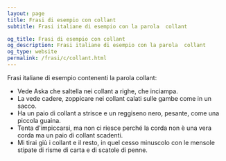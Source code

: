 ```yaml
---
layout: page
title: Frasi di esempio con collant 
subtitle: Frasi italiane di esempio con la parola  collant

og_title: Frasi di esempio con collant 
og_description: Frasi italiane di esempio con la parola  collant
og_type: website
permalink: /frasi/c/collant.html
---
```


Frasi italiane di esempio contenenti la parola collant:


- Vede Aska che saltella nei collant a righe, che inciampa.
- La vede cadere, zoppicare nei collant calati sulle gambe come in un sacco.
- Ha un paio di collant a strisce e un reggiseno nero, pesante, come una piccola guaina.
- Tenta d'impiccarsi, ma non ci riesce perché la corda non è una vera corda ma un paio di collant scadenti.
- Mi tirai giù i collant e il resto, in quel cesso minuscolo con le mensole stipate di risme di carta e di scatole di penne.
